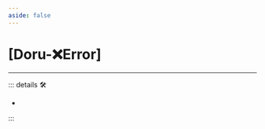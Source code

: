 ```yaml
---
aside: false
---
```

# <py>[Doru-❌<error>Error</error>]</py>

---

<!-- =================================================== -->
<!-- =================================================== -->
<!-- =================================================== -->
<!-- =================================================== -->
<!-- =================================================== -->
::: details 🛠

-

:::
